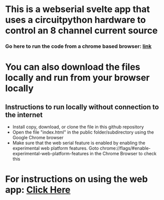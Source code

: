 
# This is a webserial svelte app that uses a circuitpython hardware to control an 8 channel current source
### Go here to run the code from a chrome based browser: [link](https://saewoonam.github.io/webserial-current-source/)


# You can also download the files locally and run from your browser locally
## Instructions to run locally without connection to the internet
*  Install copy, download, or clone the file in this github repository
*  Open the file "index.html" in the public folder/subdirectory using the
   Google Chrome browser
*  Make sure that the web serial feature is enabled by enabling the experimental web platform features.  Goto chrome://flags/#enable-experimental-web-platform-features  in the Chrome Browser to check this

# For instructions on using the web app:  [Click Here](https://github.com/saewoonam/webserial-current-source/blob/main/Instructions.md)
